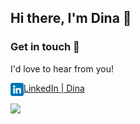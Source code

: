 ## Hi there, I'm Dina 👋
### Get in touch 🤝
I'd love to hear from you!

<a href="https://www.linkedin.com/in/dina-kvivesen-7ab5141b4/"><img align="left" src="https://raw.githubusercontent.com/dina-kvivesen/dina-kvivesen/main/images/linkedin.png" alt="Dina | LinkedIn" width="21px"/></a>[LinkedIn | Dina](https://www.linkedin.com/in/dina-kvivesen-7ab5141b4/)

<img align="center" src="https://github-readme-stats.vercel.app/api/top-langs/?username=dina-kvivesen&layout=compact&theme=jolly" />




<!--
**dina-kvivesen/dina-kvivesen** is a ✨ _special_ ✨ repository because its `README.md` (this file) appears on your GitHub profile.

Here are some ideas to get you started:

- 🔭 I’m currently working on ...
- 🌱 I’m currently learning ...
- 👯 I’m looking to collaborate on ...
- 🤔 I’m looking for help with ...
- 💬 Ask me about ...
- 📫 How to reach me: ...
- 😄 Pronouns: ...
- ⚡ Fun fact: ...
-->
